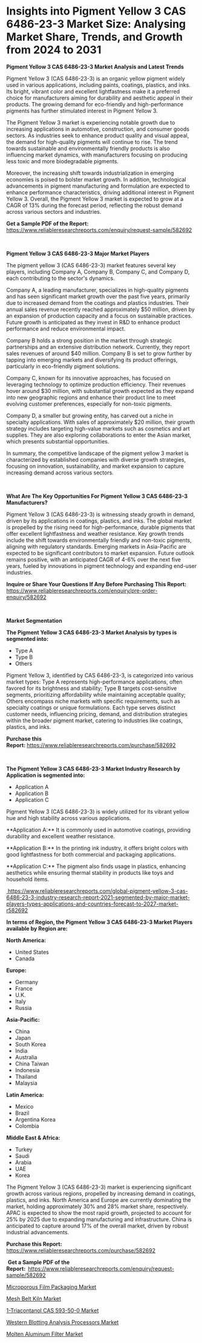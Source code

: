 <p><h1>Insights into Pigment Yellow 3 CAS 6486-23-3 Market Size: Analysing Market Share, Trends, and Growth from 2024 to 2031</h1></p><p><strong>Pigment Yellow 3 CAS 6486-23-3 Market Analysis and Latest Trends</strong></p>
<p><p>Pigment Yellow 3 (CAS 6486-23-3) is an organic yellow pigment widely used in various applications, including paints, coatings, plastics, and inks. Its bright, vibrant color and excellent lightfastness make it a preferred choice for manufacturers aiming for durability and aesthetic appeal in their products. The growing demand for eco-friendly and high-performance pigments has further stimulated interest in Pigment Yellow 3.</p><p>The Pigment Yellow 3 market is experiencing notable growth due to increasing applications in automotive, construction, and consumer goods sectors. As industries seek to enhance product quality and visual appeal, the demand for high-quality pigments will continue to rise. The trend towards sustainable and environmentally friendly products is also influencing market dynamics, with manufacturers focusing on producing less toxic and more biodegradable pigments.</p><p>Moreover, the increasing shift towards industrialization in emerging economies is poised to bolster market growth. In addition, technological advancements in pigment manufacturing and formulation are expected to enhance performance characteristics, driving additional interest in Pigment Yellow 3. Overall, the Pigment Yellow 3 market is expected to grow at a CAGR of 13% during the forecast period, reflecting the robust demand across various sectors and industries.</p></p>
<p><strong>Get a Sample PDF of the Report:&nbsp;</strong> <a href="https://www.reliableresearchreports.com/enquiry/request-sample/582692?utm_campaign=40&utm_medium=2&utm_source=Github&utm_content=ia&utm_term=09122024&utm_id=pigment-yellow-3-cas-6486-23-3">https://www.reliableresearchreports.com/enquiry/request-sample/582692</a></p>
<p>&nbsp;</p>
<p><strong>Pigment Yellow 3 CAS 6486-23-3 Major Market Players</strong></p>
<p><p>The pigment yellow 3 (CAS 6486-23-3) market features several key players, including Company A, Company B, Company C, and Company D, each contributing to the sector's dynamics. </p><p>Company A, a leading manufacturer, specializes in high-quality pigments and has seen significant market growth over the past five years, primarily due to increased demand from the coatings and plastics industries. Their annual sales revenue recently reached approximately $50 million, driven by an expansion of production capacity and a focus on sustainable practices. Future growth is anticipated as they invest in R&D to enhance product performance and reduce environmental impact.</p><p>Company B holds a strong position in the market through strategic partnerships and an extensive distribution network. Currently, they report sales revenues of around $40 million. Company B is set to grow further by tapping into emerging markets and diversifying its product offerings, particularly in eco-friendly pigment solutions.</p><p>Company C, known for its innovative approaches, has focused on leveraging technology to optimize production efficiency. Their revenues hover around $30 million, with substantial growth expected as they expand into new geographic regions and enhance their product line to meet evolving customer preferences, especially for non-toxic pigments.</p><p>Company D, a smaller but growing entity, has carved out a niche in specialty applications. With sales of approximately $20 million, their growth strategy includes targeting high-value markets such as cosmetics and art supplies. They are also exploring collaborations to enter the Asian market, which presents substantial opportunities.</p><p>In summary, the competitive landscape of the pigment yellow 3 market is characterized by established companies with diverse growth strategies, focusing on innovation, sustainability, and market expansion to capture increasing demand across various sectors.</p></p>
<p>&nbsp;</p>
<p><strong>What Are The Key Opportunities For Pigment Yellow 3 CAS 6486-23-3 Manufacturers?</strong></p>
<p><p>Pigment Yellow 3 (CAS 6486-23-3) is witnessing steady growth in demand, driven by its applications in coatings, plastics, and inks. The global market is propelled by the rising need for high-performance, durable pigments that offer excellent lightfastness and weather resistance. Key growth trends include the shift towards environmentally friendly and non-toxic pigments, aligning with regulatory standards. Emerging markets in Asia-Pacific are expected to be significant contributors to market expansion. Future outlook remains positive, with an anticipated CAGR of 4-6% over the next five years, fueled by innovations in pigment technology and expanding end-user industries.</p></p>
<p><strong>Inquire or Share Your Questions If Any Before Purchasing This Report:</strong> <a href="https://www.reliableresearchreports.com/enquiry/pre-order-enquiry/582692?utm_campaign=40&utm_medium=2&utm_source=Github&utm_content=ia&utm_term=09122024&utm_id=pigment-yellow-3-cas-6486-23-3">https://www.reliableresearchreports.com/enquiry/pre-order-enquiry/582692</a></p>
<p>&nbsp;</p>
<p><strong>Market Segmentation</strong></p>
<p><strong>The Pigment Yellow 3 CAS 6486-23-3 Market Analysis by types is segmented into:</strong></p>
<p><ul><li>Type A</li><li>Type B</li><li>Others</li></ul></p>
<p><p>Pigment Yellow 3, identified by CAS 6486-23-3, is categorized into various market types: Type A represents high-performance applications, often favored for its brightness and stability; Type B targets cost-sensitive segments, prioritizing affordability while maintaining acceptable quality; Others encompass niche markets with specific requirements, such as specialty coatings or unique formulations. Each type serves distinct customer needs, influencing pricing, demand, and distribution strategies within the broader pigment market, catering to industries like coatings, plastics, and inks.</p></p>
<p><strong>Purchase this Report:&nbsp;</strong><a href="https://www.reliableresearchreports.com/purchase/582692?utm_campaign=40&utm_medium=2&utm_source=Github&utm_content=ia&utm_term=09122024&utm_id=pigment-yellow-3-cas-6486-23-3">https://www.reliableresearchreports.com/purchase/582692</a></p>
<p>&nbsp;</p>
<p><strong>The Pigment Yellow 3 CAS 6486-23-3 Market Industry Research by Application is segmented into:</strong></p>
<p><ul><li>Application A</li><li>Application B</li><li>Application C</li></ul></p>
<p><p>Pigment Yellow 3 (CAS 6486-23-3) is widely utilized for its vibrant yellow hue and high stability across various applications. </p><p>**Application A:** It is commonly used in automotive coatings, providing durability and excellent weather resistance.  </p><p>**Application B:** In the printing ink industry, it offers bright colors with good lightfastness for both commercial and packaging applications.  </p><p>**Application C:** The pigment also finds usage in plastics, enhancing aesthetics while ensuring thermal stability in products like toys and household items.</p></p>
<p><a href="https://www.reliableresearchreports.com/global-pigment-yellow-3-cas-6486-23-3-industry-research-report-2021-segmented-by-major-market-players-types-applications-and-countries-forecast-to-2027-market-r582692?utm_campaign=40&utm_medium=2&utm_source=Github&utm_content=ia&utm_term=09122024&utm_id=pigment-yellow-3-cas-6486-23-3">&nbsp;https://www.reliableresearchreports.com/global-pigment-yellow-3-cas-6486-23-3-industry-research-report-2021-segmented-by-major-market-players-types-applications-and-countries-forecast-to-2027-market-r582692</a></p>
<p><strong>In terms of Region, the Pigment Yellow 3 CAS 6486-23-3 Market Players available by Region are:</strong></p>
<p>
    <p> <strong> North America: </strong>
        <ul>
            <li>United States</li>
            <li>Canada</li>
        </ul>
        </p> 
    <p> <strong> Europe: </strong>
        <ul>
            <li>Germany</li>
            <li>France</li>
            <li>U.K.</li>
            <li>Italy</li>
            <li>Russia</li>
        </ul>
        </p> 
    <p> <strong> Asia-Pacific: </strong>
        <ul>
            <li>China</li>
            <li>Japan</li>
            <li>South Korea</li>
            <li>India</li>
            <li>Australia</li>
            <li>China Taiwan</li>
            <li>Indonesia</li>
            <li>Thailand</li>
            <li>Malaysia</li>
        </ul>
        </p> 
    <p> <strong> Latin America: </strong>
        <ul>
            <li>Mexico</li>
            <li>Brazil</li>
            <li>Argentina Korea</li>
            <li>Colombia</li>
        </ul>
        </p> 
    <p> <strong> Middle East & Africa: </strong>
        <ul>
            <li>Turkey</li>
            <li>Saudi</li>
            <li>Arabia</li>
            <li>UAE</li>
            <li>Korea</li>
        </ul>
    </p>
    </p>
<p><p>The Pigment Yellow 3 (CAS 6486-23-3) market is experiencing significant growth across various regions, propelled by increasing demand in coatings, plastics, and inks. North America and Europe are currently dominating the market, holding approximately 30% and 28% market share, respectively. APAC is expected to show the most rapid growth, projected to account for 25% by 2025 due to expanding manufacturing and infrastructure. China is anticipated to capture around 17% of the overall market, driven by robust industrial advancements.</p></p>
<p><strong>Purchase this Report: </strong><a href="https://www.reliableresearchreports.com/purchase/582692?utm_campaign=40&utm_medium=2&utm_source=Github&utm_content=ia&utm_term=09122024&utm_id=pigment-yellow-3-cas-6486-23-3">https://www.reliableresearchreports.com/purchase/582692</a></p>
<p>&nbsp;<strong>Get a Sample PDF of the Report:&nbsp;&nbsp;</strong><a href="https://www.reliableresearchreports.com/enquiry/request-sample/582692?utm_campaign=40&utm_medium=2&utm_source=Github&utm_content=ia&utm_term=09122024&utm_id=pigment-yellow-3-cas-6486-23-3">https://www.reliableresearchreports.com/enquiry/request-sample/582692</a></p>
<p><strong></strong></p>
<p><p><a href="https://github.com/ParvinKhatun77/Market-Research-Report-List-1/blob/main/microporous-film-packaging-market.md?utm_campaign=40&utm_medium=2&utm_source=Github&utm_content=ia&utm_term=09122024&utm_id=pigment-yellow-3-cas-6486-23-3">Microporous Film Packaging Market</a></p><p><a href="https://www.linkedin.com/pulse/futur-trend-quest-sl8ue?utm_campaign=40&utm_medium=2&utm_source=Github&utm_content=ia&utm_term=09122024&utm_id=pigment-yellow-3-cas-6486-23-3">Mesh Belt Kiln Market</a></p><p><a href="https://github.com/abbislposival/Market-Research-Report-List-1/blob/main/1-triacontanol-cas-593-50-0-market.md?utm_campaign=40&utm_medium=2&utm_source=Github&utm_content=ia&utm_term=09122024&utm_id=pigment-yellow-3-cas-6486-23-3">1-Triacontanol CAS 593-50-0 Market</a></p><p><a href="https://www.linkedin.com/pulse/western-blotting-analysis-processors-market-global-trends-qguhc?utm_campaign=40&utm_medium=2&utm_source=Github&utm_content=ia&utm_term=09122024&utm_id=pigment-yellow-3-cas-6486-23-3">Western Blotting Analysis Processors Market</a></p><p><a href="https://www.linkedin.com/pulse/molten-aluminum-filter-market-forecast-future-growth-eob4c?utm_campaign=40&utm_medium=2&utm_source=Github&utm_content=ia&utm_term=09122024&utm_id=pigment-yellow-3-cas-6486-23-3">Molten Aluminum Filter Market</a></p></p>